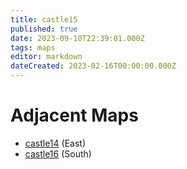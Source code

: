 ```yaml
---
title: castle15
published: true
date: 2023-09-10T22:39:01.000Z
tags: maps
editor: markdown
dateCreated: 2023-02-16T00:00:00.000Z
---
```



# Adjacent Maps
 * [castle14](/maps/castle14) (East)
 * [castle16](/maps/castle16) (South)
